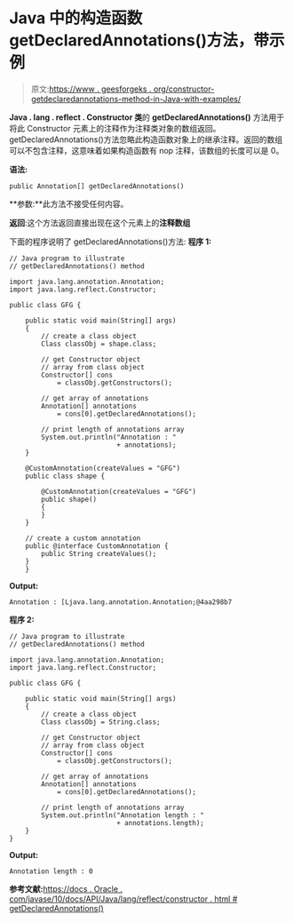 # Java 中的构造函数 getDeclaredAnnotations()方法，带示例

> 原文:[https://www . geesforgeks . org/constructor-getdeclaredannotations-method-in-Java-with-examples/](https://www.geeksforgeeks.org/constructor-getdeclaredannotations-method-in-java-with-examples/)

**Java . lang . reflect . Constructor 类**的 **getDeclaredAnnotations()** 方法用于将此 Constructor 元素上的注释作为注释类对象的数组返回。getDeclaredAnnotations()方法忽略此构造函数对象上的继承注释。返回的数组可以不包含注释，这意味着如果构造函数有 nop 注释，该数组的长度可以是 0。

**语法:**

```
public Annotation[] getDeclaredAnnotations()

```

**参数:**此方法不接受任何内容。

**返回**:这个方法返回直接出现在这个元素上的**注释数组**

下面的程序说明了 getDeclaredAnnotations()方法:
**程序 1:**

```
// Java program to illustrate
// getDeclaredAnnotations() method

import java.lang.annotation.Annotation;
import java.lang.reflect.Constructor;

public class GFG {

    public static void main(String[] args)
    {
        // create a class object
        Class classObj = shape.class;

        // get Constructor object
        // array from class object
        Constructor[] cons
            = classObj.getConstructors();

        // get array of annotations
        Annotation[] annotations
            = cons[0].getDeclaredAnnotations();

        // print length of annotations array
        System.out.println("Annotation : "
                           + annotations);
    }

    @CustomAnnotation(createValues = "GFG")
    public class shape {

        @CustomAnnotation(createValues = "GFG")
        public shape()
        {
        }
    }

    // create a custom annotation
    public @interface CustomAnnotation {
        public String createValues();
    }
    }
```

**Output:**

```
Annotation : [Ljava.lang.annotation.Annotation;@4aa298b7

```

**程序 2:**

```
// Java program to illustrate
// getDeclaredAnnotations() method

import java.lang.annotation.Annotation;
import java.lang.reflect.Constructor;

public class GFG {

    public static void main(String[] args)
    {
        // create a class object
        Class classObj = String.class;

        // get Constructor object
        // array from class object
        Constructor[] cons
            = classObj.getConstructors();

        // get array of annotations
        Annotation[] annotations
            = cons[0].getDeclaredAnnotations();

        // print length of annotations array
        System.out.println("Annotation length : "
                           + annotations.length);
    }
}
```

**Output:**

```
Annotation length : 0

```

**参考文献:**[https://docs . Oracle . com/javase/10/docs/API/Java/lang/reflect/constructor . html # getDeclaredAnnotations()](https://docs.oracle.com/javase/10/docs/api/java/lang/reflect/Constructor.html#getDeclaredAnnotations())